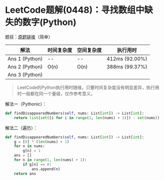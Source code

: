 # LeetCode题解(0448)：寻找数组中缺失的数字(Python)

题目：[原题链接](https://leetcode-cn.com/problems/find-all-numbers-disappeared-in-an-array/)（简单）

| 解法           | 时间复杂度 | 空间复杂度 | 执行用时       |
| -------------- | ---------- | ---------- | -------------- |
| Ans 1 (Python) | --         | --         | 412ms (92.00%) |
| Ans 2 (Python) | O(n)       | O(n)       | 388ms (99.37%) |
| Ans 3 (Python) |            |            |                |

>  LeetCode的Python执行用时随缘，只要时间复杂度没有明显差异，执行用时一般都在同一个量级，仅作参考意义。

解法一（Pythonic）：

```python
def findDisappearedNumbers(self, nums: List[int]) -> List[int]:
    return list(set([i for i in range(1, len(nums) + 1)]) - set(nums))
```

解法二（遍历）：

```python
def findDisappearedNumbers(self, nums: List[int]) -> List[int]:
    g = [0] * (len(nums) + 1)
    for n in nums:
        g[n] = 1
    ans = []
    for n in range(1, len(nums) + 1):
        if g[n] == 0:
            ans.append(n)
    return ans
```